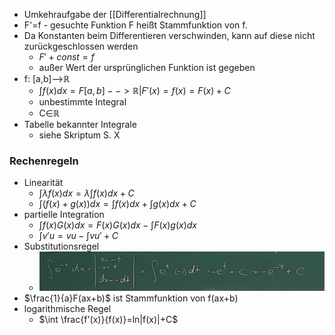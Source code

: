 + Umkehraufgabe der [[Differentialrechnung]]
+ F'=f - gesuchte Funktion F heißt Stammfunktion von f.
+ Da Konstanten beim Differentieren verschwinden, kann auf diese nicht zurückgeschlossen werden
	+ $F'+const = f$
	+ außer Wert der ursprünglichen Funktion ist gegeben
+ f: [a,b]-->ℝ
	+ $\int f(x)dx={F[a,b]-->ℝ|F'(x)=f(x)}=F(x)+C$
	+ unbestimmte Integral
	+ C∈ℝ
+ Tabelle bekannter Integrale
	+ siehe Skriptum S. X

### Rechenregeln
+ Linearität
	+ $\int λf(x)dx=λ\int f(x)dx+C$
	+ $\int (f(x)+g(x))dx=\int f(x)dx + \int g(x)dx + C$
+ partielle Integration
	+ $\int f(x)G(x)dx=F(x)G(x)dx-\int F(x)g(x)dx$
	+ $\int v'u =vu-\int v u' + C$
+ Substitutionsregel
	+ ![](../../../z_images/Pasted%20image%2020211215170747.png)
+ $\frac{1}{a}F(ax+b)$ ist Stammfunktion von f(ax+b)
+ logarithmische Regel
	+ $\int \frac{f'(x)}{f(x)}=ln|f(x)|+C$
